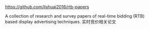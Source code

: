 https://github.com/lishuai2016/rtb-papers

A collection of research and survey papers of real-time bidding (RTB) based display advertising techniques.
实时竞价相关论文